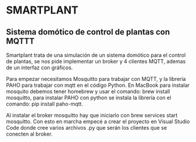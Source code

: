 # SMARTPLANT

## Sistema domótico de control de plantas con MQTTT

Smartplant trata de una simulación de  un sistema domótico para el control de plantas, se nos pide implementar un broker y 4 clientes MQTT, ademas de un interfaz con gráficos.

Para empezar necesitamos Mosquitto para trabajar con MQTT, y la librería PAHO para trabajar con mqtt en el código Python. En MacBook para instalar mosquito debemos tener homebrew y usar el comando: brew install mosquitto, para instalar PAHO con python se instala la librería con el comando: pip install paho-mqtt.

Al instalar el broker mosquitto hay que iniciarlo con brew services start mosquitto. Con esto en marcha empecé a crear el proyecto en Visual Studio Code donde cree varios archivos .py que serán los clientes que se conecten al broker.